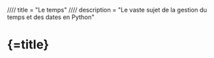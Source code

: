 //// title = "Le temps"
//// description = "Le vaste sujet de la gestion du temps et des dates en Python"

# {=title}

